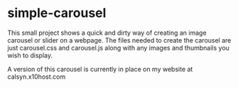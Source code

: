 # simple-carousel

This small project shows a quick and dirty way of creating an image carousel or slider
on a webpage. The files needed to create the carousel are just carousel.css and carousel.js
along with any images and thumbnails you wish to display.

A version of this carousel is currently in place on my website at calsyn.x10host.com

